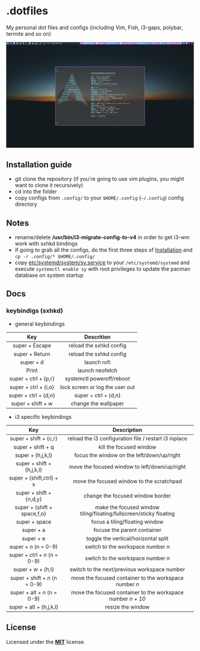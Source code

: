 # .dotfiles

My personal dot files and configs (including Vim, Fish, i3-gaps, polybar, termite and so on)

![My Rice](./rice.png)

## Installation guide

* git clone the repository (if you're going to use vim plugins, you might want to clone it recursively)
* cd into the folder
* copy configs from `.config/` to your `$HOME/.config` (`~/.config`) config directory

## Notes

* rename/delete **/usr/bin/i3-migrate-config-to-v4** in order to get i3-wm work with sxhkd bindings
* if going to grab all the configs, do the first three steps of [Installation](https://github.com/dakyskye/dotfiles/#installation-guide) and `cp -r .config/* $HOME/.config/`
* copy [etc/systemd/system/sy.service](https://github.com/dakyskye/dotfiles/tree/master/etc/system/systemd/sy.service) to your `/etc/systemd/systemd` and execute `systemctl enable sy` with root privileges to update the pacman database on system startup

## Docs

### keybindigs (sxhkd)

* general keybindings

Key | Descrition
:---: | :---:
super + Escape | reload the sxhkd config
super + Return | reload the sxhkd config
super + d | launch rofi
Print | launch neofetch
super + ctrl + {p,r} | systemctl poweroff/reboot
super + ctrl + {l,o} | lock screen or log the user out
super + ctrl + {d,n} | super + ctrl + {d,n}
super + shift + w | change the wallpaper

* i3 specific keybindings

Key | Description
:---: | :---:
super + shift + {c,r} | reload the i3 configuration file / restart i3 inplace
super + shift + q | kill the focused window
super + {h,j,k,l} | focus the window on the left/down/up/right
super + shift + {h,j,k,l} | move the focused window to left/down/up/right
super + {shift,ctrl} + s | move the focused window to the scratchpad
super + shift + {n,d,y} | change the focused window border
super + {shift + space,f,o} | make the focused window tiling/floating/fullscreen/sticky floating
super + space | focus a tiling/floating window
super + a | focuse the parent container
super + e | toggle the vertical/horizontal split
super + *n* (n = 0-9) | switch to the workspace number *n*
super + ctrl + *n* (n = 0-9) | switch to the workspace number *n*
super + w + {h,l} | switch to the next/previous workspace number
super + shift + *n* (n = 0-9) | move the focused container to the workspace number *n*
super + alt + *n* (n = 0-9) | move the focused container to the workspace number *n + 10*
super + alt + {h,j,k,l} | resize the window

## License
Licensed under the [**MIT**](https://choosealicense.com/licenses/mit/) license.
